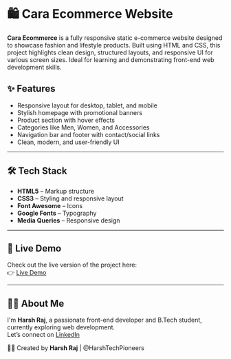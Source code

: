 # 🛍️ Cara Ecommerce Website

**Cara Ecommerce** is a fully responsive static e-commerce website designed to showcase fashion and lifestyle products. Built using HTML and CSS, this project highlights clean design, structured layouts, and responsive UI for various screen sizes. Ideal for learning and demonstrating front-end web development skills.

## ✨ Features

- Responsive layout for desktop, tablet, and mobile
- Stylish homepage with promotional banners
- Product section with hover effects
- Categories like Men, Women, and Accessories
- Navigation bar and footer with contact/social links
- Clean, modern, and user-friendly UI

---

## 🛠️ Tech Stack

- **HTML5** – Markup structure
- **CSS3** – Styling and responsive layout
- **Font Awesome** – Icons
- **Google Fonts** – Typography
- **Media Queries** – Responsive design

---
## 🚀 Live Demo

Check out the live version of the project here:  
👉 [Live Demo](https://harshtechpioneers.github.io/Cara-Ecommerce/)

---

## 🙋‍♂️ About Me

I'm **Harsh Raj**, a passionate front-end developer and B.Tech student, currently exploring web development. 
<br>
Let’s connect on [LinkedIn](https://www.linkedin.com/in/harshraj94) 

👨‍💻 Created by **Harsh Raj** | @HarshTechPioneers


